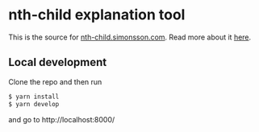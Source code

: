 # nth-child explanation tool

This is the source for [nth-child.simonsson.com](https://nth-child.simonsson.com). Read more about it [here](https://simonsson.com/posts/nth-child).

## Local development

Clone the repo and then run

```sh
$ yarn install
$ yarn develop
```

and go to http://localhost:8000/
